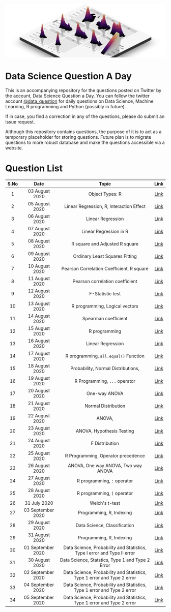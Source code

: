 ![](logo.png)
# Data Science Question A Day

This is an accompanying repository for the questions posted on Twitter by the account, Data Science Question a Day. You can follow the twitter account [@data_question](https://twitter.com/data_question) for daily questions on Data Science, Machine Learning, R programming and Python (possibly in future).

If in case, you find a correction in any of the questions, please do submit an issue request.

Although this repository contains questions, the purpose of it is to act as a temporary placeholder for storing questions. Future plan is to migrate questions to more robust database and make the questions accessible via a website.

# Question List

|S.No|Date|Topic|Link|
|:---:|:---:|:---:|:---:|
|1|03 August 2020|Object Types: R|[Link](./questions/q_03082020.md)|
|2|05 August 2020|Linear Regression,  R,  Interaction Effect|[Link](./questions/q_05082020.md)|
|3|06 August 2020|Linear Regression|[Link](./questions/q_06082020.md)|
|4|07 August 2020|Linear Regression in R|[Link](./questions/q_07082020.md)|
|5|08 August 2020|R square and Adjusted R square|[Link](./questions/q_08082020.md)|
|6|09 August 2020|Ordinary Least Squares Fitting|[Link](./questions/q_09082020.md)|
|7|10 August 2020|Pearson Correlation Coefficient,  R square|[Link](./questions/q_10082020.md)|
|8|11 August 2020|Pearson correlation coefficient|[Link](./questions/q_11082020.md)|
|9|12 August 2020|F-Statistic test|[Link](./questions/q_12082020.md)|
|10|13 August 2020|R programming,  Logical vectors|[Link](./questions/q_13082020.md)|
|11|14 August 2020|Spearman coefficient|[Link](./questions/q_14082020.md)|
|12|15 August 2020|R programming|[Link](./questions/q_15082020.md)|
|13|16 August 2020|Linear Regression|[Link](./questions/q_16082020.md)|
|14|17 August 2020|R programming,  `all.equal()` Function|[Link](./questions/q_17082020.md)|
|15|18 August 2020|Probability,  Normal Distributions, 	|[Link](./questions/q_18082020.md)|
|16|19 August 2020|R Programming,  `...` operator|[Link](./questions/q_19082020.md)|
|17|20 August 2020|One-way ANOVA|[Link](./questions/q_20082020.md)|
|18|21 August 2020|Normal Distribution|[Link](./questions/q_21082020.md)|
|19|22 August 2020|ANOVA, 	|[Link](./questions/q_22082020.md)|
|20|23 August 2020|ANOVA,  Hypothesis Testing|[Link](./questions/q_23082020.md)|
|21|24 August 2020|F Distribution|[Link](./questions/q_24082020.md)|
|22|25 August 2020|R Programming,  Operator precedence|[Link](./questions/q_25082020.md)|
|23|26 August 2020|ANOVA,  One way ANOVA,  Two way ANOVA|[Link](./questions/q_26082020.md)|
|24|27 August 2020|R programming,  `:` operator|[Link](./questions/q_27082020.md)|
|25|28 August 2020|R programming,  `[` operator|[Link](./questions/q_28082020.md)|
|26|31 July 2020|Welch's t-test|[Link](./questions/q_31072020.md)|
|27|03 September 2020|Programming,  R,  Indexing|[Link](./questions/q_03092020.md)|
|28|29 August 2020|Data Science,  Classification|[Link](./questions/q_29082020.md)|
|29|31 August 2020|Programming,  R,  Indexing|[Link](./questions/q_31082020.md)|
|30|01 September 2020|Data Science,  Probability and Statistics,  Type I error and Type II error|[Link](./questions/q_01092020.md)|
|31|30 August 2020|Data Science,  Statstics,  Type 1 and Type 2 Error|[Link](./questions/q_30082020.md)|
|32|02 September 2020|Data Science,  Probability and Statistics,  Type 1 error and Type 2 error|[Link](./questions/q_02092020.md)|
|33|04 September 2020|Data Science,  Probability and Statistics,  Type 1 error and Type 2 error|[Link](./questions/q_04092020.md)|
|34|05 September 2020|Data Science,  Probability and Statistics,  Type 1 error and Type 2 error|[Link](./questions/q_05092020.md)|
